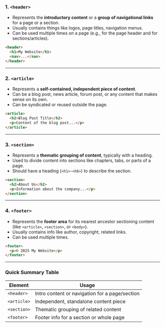 ### 1. `<header>`

* Represents the **introductory content** or a **group of navigational links** for a page or a section.
* Usually contains things like logos, page titles, navigation menus.
* Can be used multiple times on a page (e.g., for the page header and for sections/articles).

```html
<header>
  <h1>My Website</h1>
  <nav>...</nav>
</header>
```

---

### 2. `<article>`

* Represents a **self-contained, independent piece of content**.
* Can be a blog post, news article, forum post, or any content that makes sense on its own.
* Can be syndicated or reused outside the page.

```html
<article>
  <h2>Blog Post Title</h2>
  <p>Content of the blog post...</p>
</article>
```

---

### 3. `<section>`

* Represents a **thematic grouping of content**, typically with a heading.
* Used to divide content into sections like chapters, tabs, or parts of a page.
* Should have a heading (`<h1>`-`<h6>`) to describe the section.

```html
<section>
  <h2>About Us</h2>
  <p>Information about the company...</p>
</section>
```

---

### 4. `<footer>`

* Represents the **footer area** for its nearest ancestor sectioning content (like `<article>`, `<section>`, or `<body>`).
* Usually contains info like author, copyright, related links.
* Can be used multiple times.

```html
<footer>
  <p>© 2025 My Website</p>
</footer>
```

---

### Quick Summary Table

| Element     | Usage                                          |
| ----------- | ---------------------------------------------- |
| `<header>`  | Intro content or navigation for a page/section |
| `<article>` | Independent, standalone content piece          |
| `<section>` | Thematic grouping of related content           |
| `<footer>`  | Footer info for a section or whole page        |